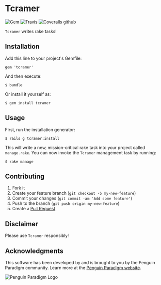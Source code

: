 # Tcramer

[![Gem](https://img.shields.io/gem/v/tcramer.svg)](https://rubygems.org/gems/tcramer)
[![Travis](https://img.shields.io/travis/PenguinParadigm/tcramer.svg)](https://travis-ci.org/PenguinParadigm/tcramer)
[![Coveralls github](https://img.shields.io/coveralls/github/PenguinParadigm/tcramer.svg)](https://coveralls.io/github/PenguinParadigm/tcramer?branch=master)

`Tcramer` writes rake tasks!

## Installation

Add this line to your project's Gemfile:

    gem 'tcramer'

And then execute:

    $ bundle

Or install it yourself as:

    $ gem install tcramer

## Usage

First, run the installation generator:

    $ rails g tcramer:install

This will write a new, mission-critical rake task into your project called `manage.rake`. You can now invoke the `Tcramer` management task by running:

    $ rake manage

## Contributing

1. Fork it
2. Create your feature branch (`git checkout -b my-new-feature`)
3. Commit your changes (`git commit -am 'Add some feature'`)
4. Push to the branch (`git push origin my-new-feature`)
5. Create a [Pull Request](https://help.github.com/articles/using-pull-requests/)

## Disclaimer

Please use `Tcramer` responsibly!

## Acknowledgments

This software has been developed by and is brought to you by the Penguin Paradigm community. Learn more at the
[Penguin Paradigm website](http://www.penguinparadigm.com/).

![Penguin Paradigm Logo](http://www.penguinparadigm.com/penguin-paradigm-chrome.png)
